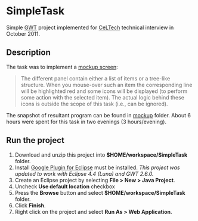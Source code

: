 # SimpleTask
Simple [GWT](http://www.gwtproject.org/) project implemented for [CeLTech](http://celtech.de/) technical interview in October 2011.

## Description
The task was to implement a [mockup screen](mockup/LASAD-Admin-Mockup.pdf):
> The different panel contain either a list of items or a tree-like structure. When you mouse-over such an item the corresponding line will be highlighted red and some icons will be displayed (to perform some action with the selected item). The actual logic behind these icons is outside the scope of this task (i.e., can be ignored).

The snapshot of resultant program can be found in [mockup](mockup/) folder. About 6 hours were spent for this task in two evenings (3 hours/evening).

## Run the project
1. Download and unzip this project into **$HOME/workspace/SimpleTask** folder.
2. Install [Google Plugin for Eclipse](https://developers.google.com/eclipse/docs/download) must be installed. *This project was updated to work with Eclipse 4.4 (Luna) and GWT 2.6.0.*
3. Create an Eclipse project by selecting **File > New > Java Project**. 
  1. Uncheck **Use default location** checkbox
  2. Press the **Browse** button and select **$HOME/workspace/SimpleTask** folder.
  3. Click **Finish**.
4. Right click on the project and select **Run As > Web Application**.
